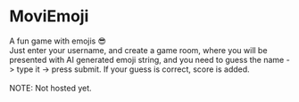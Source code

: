 # MoviEmoji
A fun game with emojis 😎 <br>
Just enter your username, and create a game room, where you will be presented with AI generated emoji string, and you need to guess the name -> type it -> press submit. If your guess is correct, score is added.<br>
<br>
NOTE: Not hosted yet.

